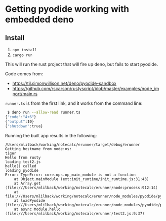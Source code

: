 # Getting pyodide working with embedded deno

## Install

1. `npm install`
2. `cargo run`

This will run the rust project that will fire up deno, but fails to start pyodide.

Code comes from:

* https://til.simonwillison.net/deno/pyodide-sandbox
* https://github.com/rscarson/rustyscript/blob/master/examples/node_import/main.rs

`runner.ts` is from the first link, and it works from the command line:

```bash
 $ deno run --allow-read runner.ts
{"code":"4+6"}
{"output":10}
{"shutdown":true}
```

Running the built app results in the following:
```
/Users/mlilback/working/notecalc/erunner/target/debug/erunner
Getting hostname from node:os:
tiger
Hello from rusty
loading test2.js
hello() called
loading pyodide
Error: TypeError: core.ops.op_main_module is not a function
    at Object.mainModule (ext:init_runtime/init_runtime.js:31:43)
    at Array.get (file:///Users/mlilback/working/notecalc/erunner/node:process:912:14)
    at file:///Users/mlilback/working/notecalc/erunner/node_modules/pyodide/pyodide.asm.js:10:1626
    at loadPyodide (file:///Users/mlilback/working/notecalc/erunner/node_modules/pyodide/pyodide.js:3:9854)
    at async Module.hello (file:///Users/mlilback/working/notecalc/erunner/test2.js:9:37)
```
